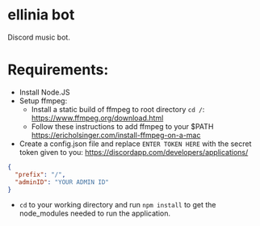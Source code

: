 # ellinia bot
Discord music bot.
# Requirements:
- Install Node.JS
- Setup ffmpeg:
  - Install a static build of ffmpeg to root directory ```cd /```: https://www.ffmpeg.org/download.html
  - Follow these instructions to add ffmpeg to your $PATH https://ericholsinger.com/install-ffmpeg-on-a-mac
- Create a config.json file and replace ```ENTER TOKEN HERE``` with the secret token given to you: https://discordapp.com/developers/applications/
```json
{
  "prefix": "/",
  "adminID": "YOUR ADMIN ID"
}
```
- ```cd``` to your working directory and run ```npm install``` to get the node_modules needed to run the application.





